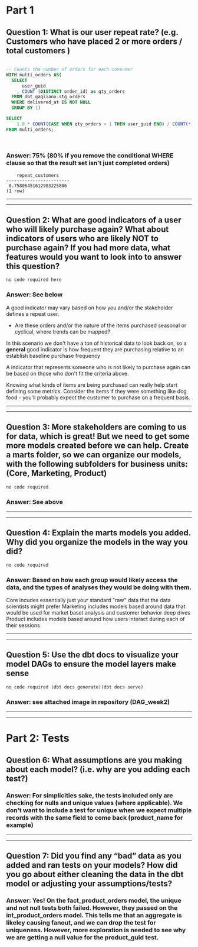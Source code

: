 # Part 1

## Question 1: What is our user repeat rate? (e.g. Customers who have placed 2 or more orders / total customers )

```SQL

-- Counts the number of orders for each consumer
WITH multi_orders AS(
  SELECT 
      user_guid
    , COUNT (DISTINCT order_id) as qty_orders
  FROM dbt_gagliano.stg_orders
  WHERE delivered_at IS NOT NULL
  GROUP BY 1)

SELECT
    1.0 * COUNT(CASE WHEN qty_orders > 1 THEN user_guid END) / COUNT(*) AS repeat_customers
FROM multi_orders;
    
  

```
### Answer: 75% (80% if you remove the conditional WHERE clause so that the result set isn't just completed orders)
```
    repeat_customers    
------------------------
 0.75806451612903225806
(1 row)
```


---
---

## Question 2: What are good indicators of a user who will likely purchase again? What about indicators of users who are likely NOT to purchase again? If you had more data, what features would you want to look into to answer this question?

```
no code required here
```

### Answer: See below

A good indicator may vary based on how you and/or the stakeholder defines a repeat user. 
  - Are these orders and/or the nature of the items purchased seasonal or cyclical, where trends can be mapped?  

In this scenario we don't have a ton of historical data to look back on, so a **general** good indicator is how frequent they are purchasing relative to an establish baseline purchase frequency

A indicator that represents someone who is not likely to purchase again can be based on those who don't fit the criteria above.

Knowing what kinds of items are being purchased can really help start defining some metrics.
Consider the items if they were something like dog food - you'll probably expect the customer to purchase on a frequent basis.

---
---
## Question 3: More stakeholders are coming to us for data, which is great! But we need to get some more models created before we can help. Create a marts folder, so we can organize our models, with the following subfolders for business units: (Core, Marketing, Product)

```
no code required
```
### Answer: See above

---
---
## Question 4: Explain the marts models you added. Why did you organize the models in the way you did?

```
no code required
```

### Answer:  Based on how each group would likely access the data, and the types of analyses they would be doing with them.

Core incudes essentially just your standard "raw" data that the data scientists might prefer
Marketing includes models based around data that would be used for market baset analysis and customer behavior deep dives
Product includes models based around how users interact during each of their sessions

---
---

## Question 5: Use the dbt docs to visualize your model DAGs to ensure the model layers make sense

```
no code required (dbt docs generate)(dbt docs serve)
```
### Answer: see attached image in repository (DAG_week2)

---
---

# Part 2: Tests

## Question 6: What assumptions are you making about each model? (i.e. why are you adding each test?)

### Answer: For simplicities sake, the tests included only are checking for nulls and unique values (where applicable). We don't want to include a test for unique when we expect multiple records with the same field to come back (product_name for example)

---
---

## Question 7: Did you find any “bad” data as you added and ran tests on your models? How did you go about either cleaning the data in the dbt model or adjusting your assumptions/tests?

### Answer: Yes! On the fact_product_orders model, the unique and not null tests both failed. However, they passed on the int_product_orders model. This tells me that an aggregate is likeley causing fanout, and we can drop the test for uniqueness. However, more exploration is needed to see why we are getting a null value for the product_guid test.


